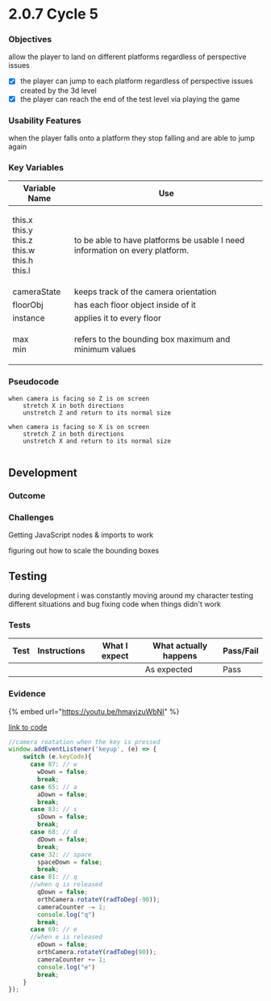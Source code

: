 # 2.0.7 Cycle 5

### Objectives

allow the player to land on different platforms regardless of perspective issues

* [x] the player can jump to each platform regardless of perspective issues created by the 3d level
* [x] the player can reach the end of the test level via playing the game

### Usability Features

when the player falls onto a platform they stop falling and are able to jump again

### Key Variables

| Variable Name                                                   | Use                                                                          |
| --------------------------------------------------------------- | ---------------------------------------------------------------------------- |
| <p>this.x<br>this.y<br>this.z<br>this.w<br>this.h<br>this.l</p> | to be able to have platforms be usable I need information on every platform. |
| cameraState                                                     | keeps track of the camera orientation                                        |
| floorObj                                                        | has each floor object inside of it                                           |
| instance                                                        | applies it to every floor                                                    |
| <p>max<br>min</p>                                               | refers to the bounding box maximum and minimum values                        |

### Pseudocode

```
when camera is facing so Z is on screen
    stretch X in both directions
    unstretch Z and return to its normal size

when camera is facing so X is on screen
    stretch Z in both directions
    unstretch X and return to its normal size
    

```

## Development

### Outcome

### Challenges

Getting JavaScript nodes & imports to work

figuring out how to scale the bounding boxes

## Testing

during development i was constantly moving around my character testing different situations and bug fixing code when things didn't work

### Tests

| Test | Instructions | What I expect | What actually happens | Pass/Fail |
| ---- | ------------ | ------------- | --------------------- | --------- |
|      |              |               | As expected           | Pass      |

### Evidence

{% embed url="https://youtu.be/hmavjzuWbNI" %}

[link to code](https://github.com/Ca-Hay/CollisionDetection3D)

```javascript
//camera roatation when the key is pressed
window.addEventListener('keyup', (e) => {
    switch (e.keyCode){
      case 87: // w
        wDown = false;
        break;
      case 65: // a
        aDown = false;
        break;
      case 83: // s
        sDown = false;
        break;
      case 68: // d
        dDown = false;
        break;
      case 32: // space
        spaceDown = false;
        break;
      case 81: // q
      //when q is released
        qDown = false;    
        orthCamera.rotateY(radToDeg(-90));
        cameraCounter -= 1;
        console.log("q")
        break;
      case 69: // e
      //when e is released
        eDown = false;
        orthCamera.rotateY(radToDeg(90));
        cameraCounter += 1;
        console.log("e")
        break;
    }
});
```
